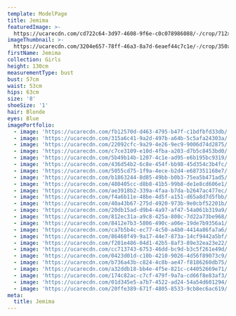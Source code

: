 ```yaml
---
template: ModelPage
title: Jemima
featuredImage: >-
  https://ucarecdn.com/cd722c64-3d97-4608-9f6e-c0c078986088/-/crop/712x318/0,0/-/preview/
imageThumbnail: >-
  https://ucarecdn.com/3204e657-78ff-46a3-8a7d-6eaef44c7c1e/-/crop/350x431/0,163/-/preview/
firstName: Jemima
collection: Girls
height: 130cm
measurementType: bust
bust: 57cm
waist: 53cm
hips: 63cm
size: '8'
shoeSize: '1'
hair: Blonde
eyes: Blue
imagePortfolio:
  - image: 'https://ucarecdn.com/fb12570d-d463-4795-b47f-c1bdfbfd33db/'
  - image: 'https://ucarecdn.com/315a6c41-9a2d-497b-a64b-5c5afa24303a/'
  - image: 'https://ucarecdn.com/22092cfc-9a29-4e26-9ec9-9006d74d2875/'
  - image: 'https://ucarecdn.com/c7ce3109-e10d-4fba-a203-d7b5c8453bd0/'
  - image: 'https://ucarecdn.com/5b49b14b-1207-4c1e-ad95-e6b195bc9319/'
  - image: 'https://ucarecdn.com/436d54b2-6c8e-454f-bb98-45d354c3b4fc/'
  - image: 'https://ucarecdn.com/5055cd75-1f9a-4ece-b2d4-e687351168e7/'
  - image: 'https://ucarecdn.com/b1863244-8d85-49bb-b0b3-75ea5b471ad5/'
  - image: 'https://ucarecdn.com/480405cc-d8b8-41b5-99b8-de1e8cd606e1/'
  - image: 'https://ucarecdn.com/ae3918b2-339a-4faa-b7da-b2647ac477ec/'
  - image: 'https://ucarecdn.com/f4a6b11e-48be-4d5f-a151-d65a8d7d5fbb/'
  - image: 'https://ucarecdn.com/40a43b67-275d-4920-973b-9e0cbf52201b/'
  - image: 'https://ucarecdn.com/20db15ad-d9b4-4a97-af47-54a061b319a9/'
  - image: 'https://ucarecdn.com/812ec31a-a9c8-425a-808c-7d22a73be968/'
  - image: 'https://ucarecdn.com/8412e7b3-5806-490c-a06e-19de7b9356a1/'
  - image: 'https://ucarecdn.com/ca7b5b4c-ec77-4c50-a4b0-4414a86fa7a6/'
  - image: 'https://ucarecdn.com/86468f49-9a17-44e7-873a-14cf9442a5bf/'
  - image: 'https://ucarecdn.com/f201e486-04d1-42b5-8af3-89e32ea23e22/'
  - image: 'https://ucarecdn.com/cc713743-6753-46dd-bc9d-b3c5f261e49d/'
  - image: 'https://ucarecdn.com/0423d01d-c10b-4210-9026-4d56f89073c9/'
  - image: 'https://ucarecdn.com/b736a43b-c824-4c8b-ae47-f8186260db75/'
  - image: 'https://ucarecdn.com/a32ddb18-bb4e-4f5e-821c-c44052669e71/'
  - image: 'https://ucarecdn.com/174c82ac-c7cf-479f-9a7a-cd66f8e83af3/'
  - image: 'https://ucarecdn.com/01d345e5-a7b7-4522-ad24-54a54d601294/'
  - image: 'https://ucarecdn.com/20ffe389-671f-4805-8533-9cb8ec6ac619/'
meta:
  title: Jemima
---
```


